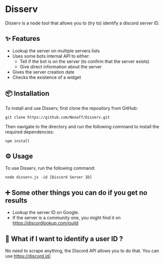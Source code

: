 # Disserv

Disserv is a node tool that allows you to (try to) identify a discord server ID.

## ✨ Features
- Lookup the server on multiple servers lists
- Uses some bots internal API to either:
    - Tell if the bot is on the server (to confirm that the server exists)
    - Give direct information about the server
- Gives the server creation date
- Checks the existence of a widget

## 📦 Installation
To install and use Disserv, first clone the repository from GitHub:

`git clone https://github.com/Nenaff/Disserv.git`

Then navigate to the directory and run the following command to install the required dependencies:

`npm install`

## ⚙️ Usage
To use Disserv, run the following command:

    node disserv.js -id [Discord Server ID]

## ➕ Some other things you can do if you get no results
- Lookup the server ID on Google.
- If the server is a community one, you might find it on https://discordlookup.com/guild

## 🧍 What if I want to identify a user ID ?
No need to scrape anything, the Discord API allows you to do that. You can use https://discord.id/.
